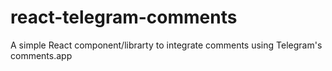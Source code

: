 # react-telegram-comments
A simple React component/librarty to integrate comments using Telegram's comments.app
